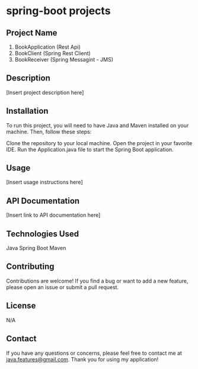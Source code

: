 # spring-boot projects

## Project Name

1. BookApplication (Rest Api)
2. BookClient      (Spring Rest Client)
3. BookReceiver    (Spring Messagint - JMS)

## Description

[Insert project description here]

## Installation

To run this project, you will need to have Java and Maven installed on your machine. Then, follow these steps:

Clone the repository to your local machine.
Open the project in your favorite IDE.
Run the Application.java file to start the Spring Boot application.

## Usage

[Insert usage instructions here]

## API Documentation

[Insert link to API documentation here]

## Technologies Used

Java
Spring Boot
Maven

## Contributing

Contributions are welcome! If you find a bug or want to add a new feature, please open an issue or submit a pull request.

## License

N/A

## Contact

If you have any questions or concerns, please feel free to contact me at java.features@gmail.com. Thank you for using my application!
